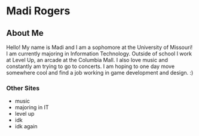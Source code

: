 # Madi Rogers
## About Me
Hello! My name is Madi and I am a sophomore at the University of Missouri! I am currently majoring in Information Technology. Outside of school I work at Level Up, an arcade at the Columbia Mall. I also love music and constantly am trying to go to concerts. I am hoping to one day move somewhere cool and find a job working in game development and design. :)

### Other Sites
- music
- majoring in IT
- level up
- idk
- idk again

